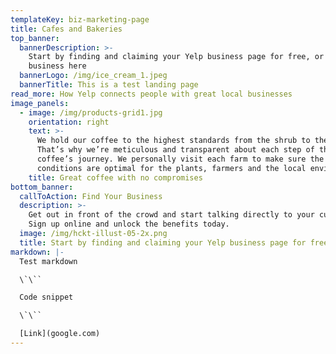 ```yaml
---
templateKey: biz-marketing-page
title: Cafes and Bakeries
top_banner:
  bannerDescription: >-
    Start by finding and claiming your Yelp business page for free, or add your
    business here
  bannerLogo: /img/ice_cream_1.jpeg
  bannerTitle: This is a test landing page
read_more: How Yelp connects people with great local businesses
image_panels:
  - image: /img/products-grid1.jpg
    orientation: right
    text: >-
      We hold our coffee to the highest standards from the shrub to the cup.
      That’s why we’re meticulous and transparent about each step of the
      coffee’s journey. We personally visit each farm to make sure the
      conditions are optimal for the plants, farmers and the local environment.
    title: Great coffee with no compromises
bottom_banner:
  callToAction: Find Your Business
  description: >-
    Get out in front of the crowd and start talking directly to your customers.
    Sign up online and unlock the benefits today.
  image: /img/hckt-illust-05-2x.png
  title: Start by finding and claiming your Yelp business page for free
markdown: |-
  Test markdown

  \`\``

  Code snippet

  \`\``

  [Link](google.com)
---
```


